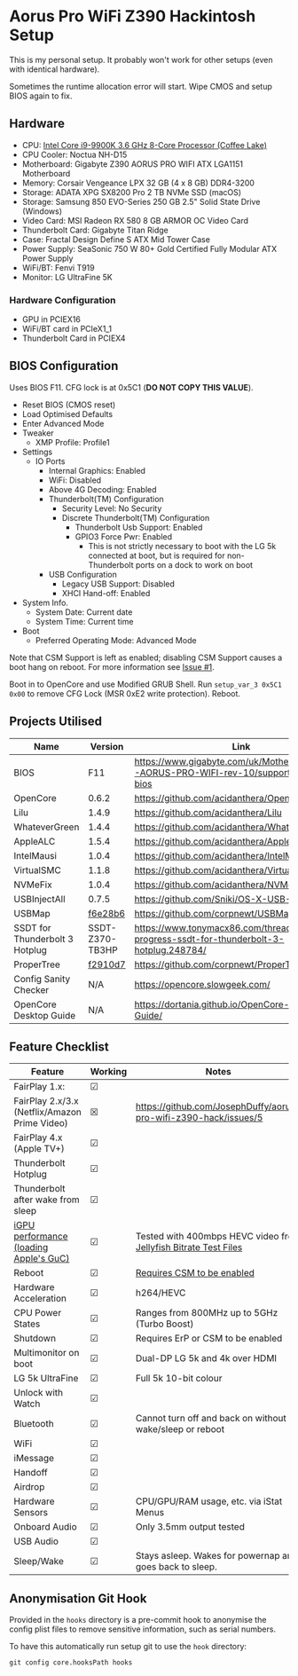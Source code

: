 # Aorus Pro WiFi Z390 Hackintosh Setup

This is my personal setup. It probably won't work for other setups (even with identical hardware).

Sometimes the runtime allocation error will start. Wipe CMOS and setup BIOS again to fix.

## Hardware

- CPU: [Intel Core i9-9900K 3.6 GHz 8-Core Processor (Coffee Lake)](https://ark.intel.com/content/www/us/en/ark/products/186605/intel-core-i9-9900k-processor-16m-cache-up-to-5-00-ghz.html)
- CPU Cooler: Noctua NH-D15
- Motherboard: Gigabyte Z390 AORUS PRO WIFI ATX LGA1151 Motherboard
- Memory: Corsair Vengeance LPX 32 GB (4 x 8 GB) DDR4-3200
- Storage: ADATA XPG SX8200 Pro 2 TB NVMe SSD (macOS)
- Storage: Samsung 850 EVO-Series 250 GB 2.5" Solid State Drive (Windows)
- Video Card: MSI Radeon RX 580 8 GB ARMOR OC Video Card
- Thunderbolt Card: Gigabyte Titan Ridge
- Case: Fractal Design Define S ATX Mid Tower Case
- Power Supply: SeaSonic 750 W 80+ Gold Certified Fully Modular ATX Power Supply
- WiFi/BT: Fenvi T919
- Monitor: LG UltraFine 5K

### Hardware Configuration

- GPU in PCIEX16
- WiFi/BT card in PCIeX1_1
- Thunderbolt Card in PCIEX4

## BIOS Configuration

Uses BIOS F11. CFG lock is at 0x5C1 (**DO NOT COPY THIS VALUE**).

- Reset BIOS (CMOS reset)
- Load Optimised Defaults
- Enter Advanced Mode
- Tweaker
  - XMP Profile: Profile1
- Settings
  - IO Ports
    - Internal Graphics: Enabled
    - WiFi: Disabled
    - Above 4G Decoding: Enabled
    - Thunderbolt(TM) Configuration
      - Security Level: No Security
      - Discrete Thunderbolt(TM) Configuration
        - Thunderbolt Usb Support: Enabled
        - GPIO3 Force Pwr: Enabled
          - This is not strictly necessary to boot with the LG 5k connected at boot, but is required for non-Thunderbolt ports on a dock to work on boot
    - USB Configuration
      - Legacy USB Support: Disabled
      - XHCI Hand-off: Enabled
- System Info.
  - System Date: Current date
  - System Time: Current time
- Boot
  - Preferred Operating Mode: Advanced Mode

Note that CSM Support is left as enabled; disabling CSM Support causes a boot hang on reboot. For more information see [Issue #1](https://github.com/JosephDuffy/aorus-pro-wifi-z390-hack/issues/1).

Boot in to OpenCore and use Modified GRUB Shell. Run `setup_var_3 0x5C1 0x00` to remove CFG Lock (MSR 0xE2 write protection). Reboot.

## Projects Utilised

| Name                           | Version                                                                                           | Link                                                                                       |
| ------------------------------ | ------------------------------------------------------------------------------------------------- | ------------------------------------------------------------------------------------------ |
| BIOS                           | F11                                                                                               | https://www.gigabyte.com/uk/Motherboard/Z390-AORUS-PRO-WIFI-rev-10/support#support-dl-bios |
| OpenCore                       | 0.6.2                                                                                             | https://github.com/acidanthera/OpenCorePkg                                                 |
| Lilu                           | 1.4.9                                                                                             | https://github.com/acidanthera/Lilu                                                        |
| WhateverGreen                  | 1.4.4                                                                                             | https://github.com/acidanthera/WhateverGreen                                               |
| AppleALC                       | 1.5.4                                                                                             | https://github.com/acidanthera/AppleALC                                                    |
| IntelMausi                     | 1.0.4                                                                                             | https://github.com/acidanthera/IntelMausi                                                  |
| VirtualSMC                     | 1.1.8                                                                                             | https://github.com/acidanthera/VirtualSMC                                                  |
| NVMeFix                        | 1.0.4                                                                                             | https://github.com/acidanthera/NVMeFix                                                     |
| USBInjectAll                   | 0.7.5                                                                                             | https://github.com/Sniki/OS-X-USB-Inject-All                                               |
| USBMap                         | [f6e28b6](https://github.com/corpnewt/USBMap/tree/f6e28b6f0c7edd5347690a1721f5a2241cbcc35d)       | https://github.com/corpnewt/USBMap                                                         |
| SSDT for Thunderbolt 3 Hotplug | SSDT-Z370-TB3HP                                                                                   | https://www.tonymacx86.com/threads/in-progress-ssdt-for-thunderbolt-3-hotplug.248784/      |
| ProperTree                     | [f2910d7](https://github.com/corpnewt/ProperTree/commit/f2910d7fdcfcd719f4c64662bbc5aae234ff0bf0) | https://github.com/corpnewt/ProperTree                                                     |
| Config Sanity Checker          | N/A                                                                                               | https://opencore.slowgeek.com/                                                             |
| OpenCore Desktop Guide         | N/A                                                                                               | https://dortania.github.io/OpenCore-Desktop-Guide/                                         |

## Feature Checklist

| Feature                                                                                                                                   | Working | Notes                                                                                          |
| ----------------------------------------------------------------------------------------------------------------------------------------- | ------- | ---------------------------------------------------------------------------------------------- |
| FairPlay 1.x:                                                                                                                             | ☑       |                                                                                                |
| FairPlay 2.x/3.x (Netflix/Amazon Prime Video)                                                                                             | ☒       | https://github.com/JosephDuffy/aorus-pro-wifi-z390-hack/issues/5                               |
| FairPlay 4.x (Apple TV+)                                                                                                                  | ☑       |                                                                                                |
| Thunderbolt Hotplug                                                                                                                       | ☑       |                                                                                                |
| Thunderbolt after wake from sleep                                                                                                         | ☑       |                                                                                                |
| [iGPU performance (loading Apple's GuC)](https://dortania.github.io/OpenCore-Desktop-Guide/post-install/drm.html#fixing-igpu-performance) | ☑       | Tested with 400mbps HEVC video from [Jellyfish Bitrate Test Files](http://www.jell.yfish.us/)  |
| Reboot                                                                                                                                    | ☑       | [Requires CSM to be enabled](https://github.com/JosephDuffy/aorus-pro-wifi-z390-hack/issues/1) |
| Hardware Acceleration                                                                                                                     | ☑       | h264/HEVC                                                                                      |
| CPU Power States                                                                                                                          | ☑       | Ranges from 800MHz up to 5GHz (Turbo Boost)                                                    |
| Shutdown                                                                                                                                  | ☑       | Requires ErP or CSM to be enabled                                                              |
| Multimonitor on boot                                                                                                                      | ☑       | Dual-DP LG 5k and 4k over HDMI                                                                 |
| LG 5k UltraFine                                                                                                                           | ☑       | Full 5k 10-bit colour                                                                          |
| Unlock with Watch                                                                                                                         | ☑       |                                                                                                |
| Bluetooth                                                                                                                                 | ☑       | Cannot turn off and back on without wake/sleep or reboot                                       |
| WiFi                                                                                                                                      | ☑       |                                                                                                |
| iMessage                                                                                                                                  | ☑       |                                                                                                |
| Handoff                                                                                                                                   | ☑       |                                                                                                |
| Airdrop                                                                                                                                   | ☑       |                                                                                                |
| Hardware Sensors                                                                                                                          | ☑       | CPU/GPU/RAM usage, etc. via iStat Menus                                                        |
| Onboard Audio                                                                                                                             | ☑       | Only 3.5mm output tested                                                                       |
| USB Audio                                                                                                                                 | ☑       |                                                                                                |
| Sleep/Wake                                                                                                                                | ☑       | Stays asleep. Wakes for powernap and goes back to sleep.                                       |

## Anonymisation Git Hook

Provided in the `hooks` directory is a pre-commit hook to anonymise the config plist files to remove sensitive information, such as serial numbers.

To have this automatically run setup git to use the `hook` directory:

```
git config core.hooksPath hooks
```
